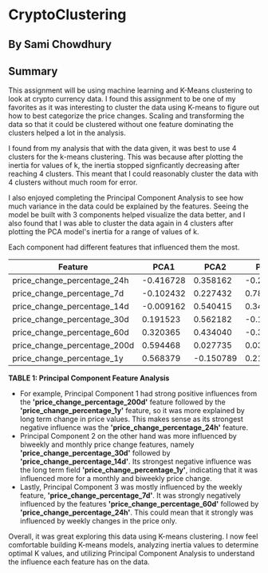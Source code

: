 # CryptoClustering
## By Sami Chowdhury

## Summary
This assignment will be using machine learning and K-Means clustering to look at crypto currency data. I found this assignment to be one of my favorites as it was interesting to cluster the data using K-means to figure out how to best categorize the price changes. Scaling and transforming the data so that it could be clustered without one feature dominating the clusters helped a lot in the analysis. 

I found from my analysis that with the data given, it was best to use 4 clusters for the k-means clustering. This was because after plotting the inertia for values of k, the inertia stopped signficantly decreasing after reaching 4 clusters. This meant that I could reasonably cluster the data with 4 clusters without much room for error.

I also enjoyed completing the Principal Component Analysis to see how much variance in the data could be explained by the features. Seeing the model be built with 3 components helped visualize the data better, and I also found that I was able to cluster the data again in 4 clusters after plotting the PCA model's inertia for a range of values of k. 

Each component had different features that influenced them the most. 

| Feature | PCA1 | PCA2 | PCA3 |
| ------- | ---- | ---- | ---- |
| price_change_percentage_24h | -0.416728 | 0.358162 | -0.218795 |
| price_change_percentage_7d | -0.102432 | 0.227432 | 0.787670 |
| price_change_percentage_14d | -0.009162 | 0.540415 | 0.349534 |
| price_change_percentage_30d | 0.191523 | 0.562182 | -0.181744 |
| price_change_percentage_60d | 0.320365 | 0.434040 | -0.361377 |
| price_change_percentage_200d | 0.594468 | 0.027735 | 0.039733 |
| price_change_percentage_1y | 0.568379 | -0.150789 | 0.210541 |

**TABLE 1: Principal Component Feature Analysis**

- For example, Principal Component 1 had strong positive influences from the **'price_change_percentage_200d'** feature followed by the  **'price_change_percentage_1y'** feature, so it was more explained by long term change in price values. This makes sense as its strongest negative influence was the **'price_change_percentage_24h'** feature. 
- Principal Component 2 on the other hand was more influenced by biweekly and monthly price change features, namely **'price_change_percentage_30d'** followed by **'price_change_percentage_14d'**. Its strongest negative influence was the long term field **'price_change_percentage_1y'**, indicating that it was influenced more for a monthly and biweekly price change.
- Lastly, Principal Component 3 was mostly influenced by the weekly feature, **'price_change_percentage_7d'**. It was strongly negatively influenced by the features **'price_change_percentage_60d'** followed by **'price_change_percentage_24h'**. This could mean that it strongly was influenced by weekly changes in the price only. 

Overall, it was great exploring this data using K-means clustering. I now feel comfortable building K-means models, analyzing inertia values to determine optimal K values, and utilizing Principal Component Analysis to understand the influence each feature has on the data. 
